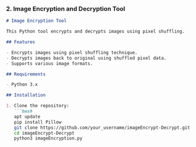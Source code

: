 ### 2. Image Encryption and Decryption Tool

```markdown
# Image Encryption Tool

This Python tool encrypts and decrypts images using pixel shuffling.

## Features

- Encrypts images using pixel shuffling technique.
- Decrypts images back to original using shuffled pixel data.
- Supports various image formats.

## Requirements

- Python 3.x

## Installation

1. Clone the repository:
   ```bash
   apt update
   pip install Pillow
   git clone https://github.com/your_username/imageEncrypt-Decrypt.git
   cd imageEncrypt-Decrypt
   python3 imageEncryption.py
   
